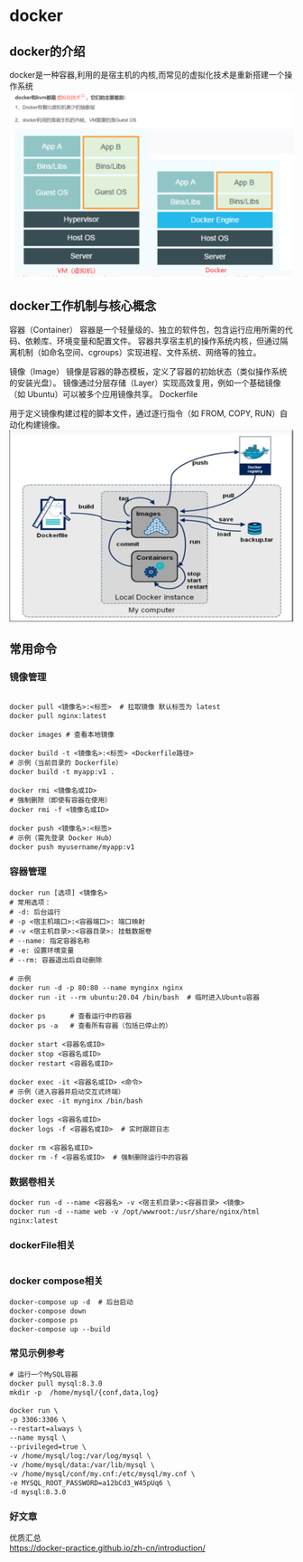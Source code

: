 # docker

## docker的介绍
docker是一种容器,利用的是宿主机的内核,而常见的虚拟化技术是重新搭建一个操作系统
![img](../assets/docker/img.png)

## docker工作机制与核心概念
容器（Container）
容器是一个轻量级的、独立的软件包，包含运行应用所需的代码、依赖库、环境变量和配置文件。
容器共享宿主机的操作系统内核，但通过隔离机制（如命名空间、cgroups）实现进程、文件系统、网络等的独立。

镜像（Image）
镜像是容器的静态模板，定义了容器的初始状态（类似操作系统的安装光盘）。
镜像通过分层存储（Layer）实现高效复用，例如一个基础镜像（如 Ubuntu）可以被多个应用镜像共享。
Dockerfile

用于定义镜像构建过程的脚本文件，通过逐行指令（如 FROM, COPY, RUN）自动化构建镜像。
![img](../assets/docker/img_1.png)

## 常用命令
### 镜像管理
```shell

docker pull <镜像名>:<标签>  # 拉取镜像 默认标签为 latest
docker pull nginx:latest

docker images # 查看本地镜像

docker build -t <镜像名>:<标签> <Dockerfile路径>
# 示例（当前目录的 Dockerfile）
docker build -t myapp:v1 .

docker rmi <镜像名或ID>
# 强制删除（即使有容器在使用）
docker rmi -f <镜像名或ID>

docker push <镜像名>:<标签>
# 示例（需先登录 Docker Hub）
docker push myusername/myapp:v1
```
### 容器管理
```shell
docker run [选项] <镜像名>
# 常用选项：
# -d: 后台运行
# -p <宿主机端口>:<容器端口>: 端口映射
# -v <宿主机目录>:<容器目录>: 挂载数据卷
# --name: 指定容器名称
# -e: 设置环境变量
# --rm: 容器退出后自动删除

# 示例
docker run -d -p 80:80 --name mynginx nginx
docker run -it --rm ubuntu:20.04 /bin/bash  # 临时进入Ubuntu容器

docker ps      # 查看运行中的容器
docker ps -a   # 查看所有容器（包括已停止的）

docker start <容器名或ID>
docker stop <容器名或ID>
docker restart <容器名或ID>

docker exec -it <容器名或ID> <命令>
# 示例（进入容器并启动交互式终端）
docker exec -it mynginx /bin/bash

docker logs <容器名或ID>
docker logs -f <容器名或ID>  # 实时跟踪日志

docker rm <容器名或ID>
docker rm -f <容器名或ID>  # 强制删除运行中的容器
```
### 数据卷相关
```shell
docker run -d --name <容器名> -v <宿主机目录>:<容器目录> <镜像>
docker run -d --name web -v /opt/wwwroot:/usr/share/nginx/html nginx:latest
```

### dockerFile相关
```shell

```
### docker compose相关
```shell
docker-compose up -d  # 后台启动
docker-compose down
docker-compose ps
docker-compose up --build 
```

### 常见示例参考
```shell
# 运行一个MySQL容器
docker pull mysql:8.3.0
mkdir -p  /home/mysql/{conf,data,log}

docker run \
-p 3306:3306 \
--restart=always \
--name mysql \
--privileged=true \
-v /home/mysql/log:/var/log/mysql \
-v /home/mysql/data:/var/lib/mysql \
-v /home/mysql/conf/my.cnf:/etc/mysql/my.cnf \
-e MYSQL_ROOT_PASSWORD=a12bCd3_W45pUq6 \
-d mysql:8.3.0  
```
### 好文章
优质汇总  
https://docker-practice.github.io/zh-cn/introduction/
